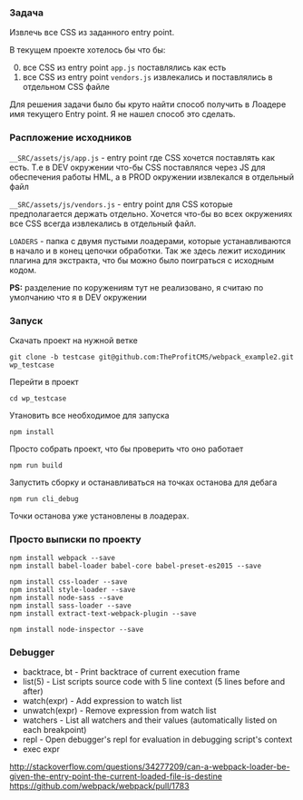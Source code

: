 ### Задача

Извлечь все СSS из заданного entry point.

В текущем проекте хотелось бы что бы:

0. все CSS из entry point `app.js` поставлялись как есть
0. все CSS из entry point `vendors.js` извлекались и поставлялись в отдельном CSS файле

Для решения задачи было бы круто найти способ получить в Лоадере имя текущего Entry point. Я не нашел способ это сделать.

### Распложение исходников

`__SRC/assets/js/app.js` - entry point где CSS хочется поставлять как есть. Т.е в DEV окружении что-бы CSS поставлялся через JS для обеспечения работы HML, а в PROD окружении извлекался в отдельный файл


`__SRC/assets/js/vendors.js` - entry point для CSS которые предполагается держать отдельно. Хочется что-бы во всех окружениях все CSS всегда извлекались в отдельный файл.


`LOADERS` - папка с двумя пустыми лоадерами, которые устанавливаются в начало и в конец цепочки обработки. Так же здесь лежит исходиник плагина для экстракта, что бы можно было поиграться с исходным кодом.

**PS:** разделение по коружениям тут не реализовано, я считаю по умолчанию что я в DEV окружении

### Запуск

Скачать проект на нужной ветке

`git clone -b testcase git@github.com:TheProfitCMS/webpack_example2.git wp_testcase`

Перейти в проект

`cd wp_testcase`

Утановить все необходимое для запуска

`npm install`

Просто собрать проект, что бы проверить что оно работает

`npm run build`

Запустить сборку и останавливаться на точках останова для дебага

`npm run cli_debug`

Точки останова уже установлены в лоадерах.

### Просто выписки по проекту

```
npm install webpack --save
npm install babel-loader babel-core babel-preset-es2015 --save

npm install css-loader --save
npm install style-loader --save
npm install node-sass --save
npm install sass-loader --save
npm install extract-text-webpack-plugin --save

npm install node-inspector --save
```

### Debugger

* backtrace, bt - Print backtrace of current execution frame
* list(5) - List scripts source code with 5 line context (5 lines before and after)
* watch(expr) - Add expression to watch list
* unwatch(expr) - Remove expression from watch list
* watchers - List all watchers and their values (automatically listed on each breakpoint)
* repl - Open debugger's repl for evaluation in debugging script's context
* exec expr

http://stackoverflow.com/questions/34277209/can-a-webpack-loader-be-given-the-entry-point-the-current-loaded-file-is-destine
https://github.com/webpack/webpack/pull/1783
